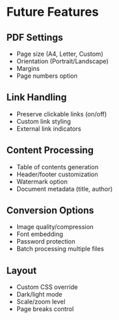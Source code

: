 # Future Features

## PDF Settings
- Page size (A4, Letter, Custom)
- Orientation (Portrait/Landscape)
- Margins
- Page numbers option

## Link Handling
- Preserve clickable links (on/off)
- Custom link styling
- External link indicators

## Content Processing
- Table of contents generation
- Header/footer customization
- Watermark option
- Document metadata (title, author)

## Conversion Options
- Image quality/compression
- Font embedding
- Password protection
- Batch processing multiple files

## Layout
- Custom CSS override
- Dark/light mode
- Scale/zoom level
- Page breaks control

